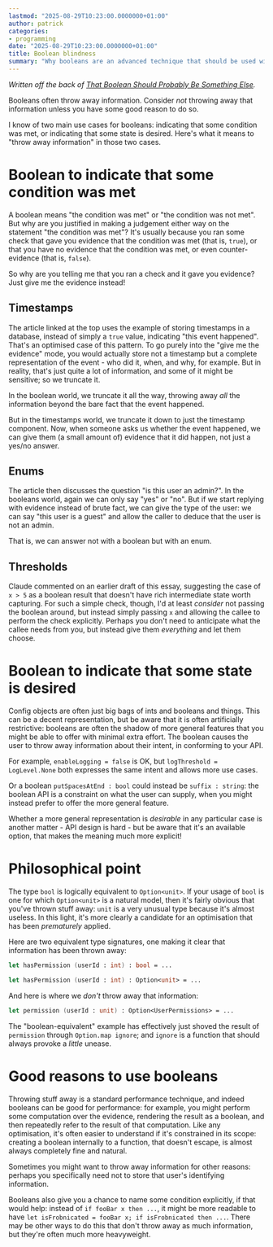```yaml
---
lastmod: "2025-08-29T10:23:00.0000000+01:00"
author: patrick
categories:
- programming
date: "2025-08-29T10:23:00.0000000+01:00"
title: Boolean blindness
summary: "Why booleans are an advanced technique that should be used with care."
---
```


*Written off the back of [That Boolean Should Probably Be Something Else](https://ntietz.com/blog/that-boolean-should-probably-be-something-else/).*

Booleans often throw away information.
Consider *not* throwing away that information unless you have some good reason to do so.

I know of two main use cases for booleans: indicating that some condition was met, or indicating that some state is desired.
Here's what it means to "throw away information" in those two cases.

# Boolean to indicate that some condition was met

A boolean means "the condition was met" or "the condition was not met".
But why are you justified in making a judgement either way on the statement "the condition was met"?
It's usually because you ran some check that gave you evidence that the condition was met (that is, `true`), or that you have no evidence that the condition was met, or even counter-evidence (that is, `false`).

So why are you telling me that you ran a check and it gave you evidence?
Just give me the evidence instead!

## Timestamps

The article linked at the top uses the example of storing timestamps in a database, instead of simply a `true` value, indicating "this event happened".
That's an optimised case of this pattern.
To go purely into the "give me the evidence" mode, you would actually store not a timestamp but a complete representation of the event - who did it, when, and why, for example.
But in reality, that's just quite a lot of information, and some of it might be sensitive; so we truncate it.

In the boolean world, we truncate it all the way, throwing away *all* the information beyond the bare fact that the event happened.

But in the timestamps world, we truncate it down to just the timestamp component.
Now, when someone asks us whether the event happened, we can give them (a small amount of) evidence that it did happen, not just a yes/no answer.

## Enums

The article then discusses the question "is this user an admin?".
In the booleans world, again we can only say "yes" or "no".
But if we start replying with evidence instead of brute fact, we can give the type of the user: we can say "this user is a guest" and allow the caller to deduce that the user is not an admin.

That is, we can answer not with a boolean but with an enum.

## Thresholds

Claude commented on an earlier draft of this essay, suggesting the case of `x > 5` as a boolean result that doesn't have rich intermediate state worth capturing.
For such a simple check, though, I'd at least *consider* not passing the boolean around, but instead simply passing `x` and allowing the callee to perform the check explicitly.
Perhaps you don't need to anticipate what the callee needs from you, but instead give them *everything* and let them choose.

# Boolean to indicate that some state is desired

Config objects are often just big bags of ints and booleans and things.
This can be a decent representation, but be aware that it is often artificially restrictive: booleans are often the shadow of more general features that you might be able to offer with minimal extra effort.
The boolean causes the user to throw away information about their intent, in conforming to your API.

For example, `enableLogging = false` is OK, but `logThreshold = LogLevel.None` both expresses the same intent and allows more use cases.

Or a boolean `putSpacesAtEnd : bool` could instead be `suffix : string`: the boolean API is a constraint on what the user can supply, when you might instead prefer to offer the more general feature.

Whether a more general representation is *desirable* in any particular case is another matter - API design is hard - but be aware that it's an available option, that makes the meaning much more explicit!

# Philosophical point

The type `bool` is logically equivalent to `Option<unit>`.
If your usage of `bool` is one for which `Option<unit>` is a natural model, then it's fairly obvious that you've thrown stuff away: `unit` is a very unusual type because it's almost useless.
In this light, it's more clearly a candidate for an optimisation that has been *prematurely* applied.

Here are two equivalent type signatures, one making it clear that information has been thrown away:

```fsharp
let hasPermission (userId : int) : bool = ...
```

```fsharp
let hasPermission (userId : int) : Option<unit> = ...
```

And here is where we *don't* throw away that information:

```fsharp
let permission (userId : unit) : Option<UserPermissions> = ...
```

The "boolean-equivalent" example has effectively just shoved the result of `permission` through `Option.map ignore`; and `ignore` is a function that should always provoke a *little* unease.

# Good reasons to use booleans

Throwing stuff away is a standard performance technique, and indeed booleans can be good for performance: for example, you might perform some computation over the evidence, rendering the result as a boolean, and then repeatedly refer to the result of that computation.
Like any optimisation, it's often easier to understand if it's constrained in its scope: creating a boolean internally to a function, that doesn't escape, is almost always completely fine and natural.

Sometimes you might want to throw away information for other reasons: perhaps you specifically need not to store that user's identifying information.

Booleans also give you a chance to name some condition explicitly, if that would help: instead of `if fooBar x then ...`, it might be more readable to have `let isFrobnicated = fooBar x; if isFrobnicated then ...`.
There may be other ways to do this that don't throw away as much information, but they're often much more heavyweight.
